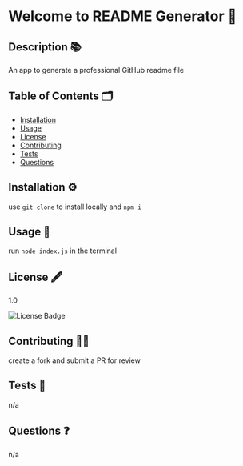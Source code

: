 
# Welcome to README Generator 👋

## Description 📚

An app to generate a professional GitHub readme file

## Table of Contents 🗂

* [Installation](#Installation-⚙️)
* [Usage](#Usage-🚨)
* [License](#License-🖋)
* [Contributing](#Contributing-👩‍💻)
* [Tests](#Tests-🧪)
* [Questions](#Questions)

## Installation ⚙️

use `git clone` to install locally and `npm i`

## Usage 🚨

run `node index.js` in the terminal

## License 🖋

1.0

![License Badge](https://img.shields.io/badge/license-1-blue)

## Contributing 👩‍💻

create a fork and submit a PR for review

## Tests 🧪

n/a

## Questions ❓

n/a

